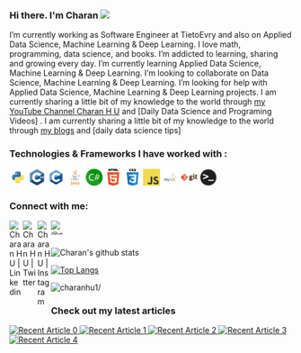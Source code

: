 ### Hi there. I'm Charan <img src="https://github.com/TheDudeThatCode/TheDudeThatCode/blob/master/Assets/Hi.gif" width="26px">


I’m currently working as Software Engineer at TietoEvry and also on Applied Data Science, Machine Learning & Deep Learning. I love math, programming, data science, and books. I’m addicted to learning, sharing and growing every day. I’m currently learning Applied Data Science, Machine Learning & Deep Learning. I’m looking to collaborate on Data Science, Machine Learning & Deep Learning. I’m looking for help with Applied Data Science, Machine Learning & Deep Learning projects. I am currently sharing a little bit of my knowledge to the world through [my YouTube Channel Charan H U](https://youtube.com/channel/UCN2IlH95pQZj-J9PdS2NjIA) and [Daily Data Science and Programing Videos] . I am currently sharing a little bit of my knowledge to the world through [my blogs](https://charanhu.medium.com/) and [daily data science tips]

### Technologies & Frameworks I have worked with : 

<code><img height="30" src="https://raw.githubusercontent.com/github/explore/80688e429a7d4ef2fca1e82350fe8e3517d3494d/topics/python/python.png"></code>
<code><img height="30" src="https://raw.githubusercontent.com/github/explore/80688e429a7d4ef2fca1e82350fe8e3517d3494d/topics/cpp/cpp.png"></code>
<code><img height="30" src="https://raw.githubusercontent.com/github/explore/80688e429a7d4ef2fca1e82350fe8e3517d3494d/topics/c/c.png"></code>
<code><img height="30" src="https://raw.githubusercontent.com/github/explore/80688e429a7d4ef2fca1e82350fe8e3517d3494d/topics/java/java.png"></code>
<code><img height="30" src="https://raw.githubusercontent.com/github/explore/80688e429a7d4ef2fca1e82350fe8e3517d3494d/topics/csharp/csharp.png"></code>
<code><img height="30" src="https://raw.githubusercontent.com/github/explore/80688e429a7d4ef2fca1e82350fe8e3517d3494d/topics/html/html.png"></code>
<code><img height="30" src="https://raw.githubusercontent.com/github/explore/5c058a388828bb5fde0bcafd4bc867b5bb3f26f3/topics/css/css.png"></code>
<code><img height="30" src="https://raw.githubusercontent.com/github/explore/80688e429a7d4ef2fca1e82350fe8e3517d3494d/topics/javascript/javascript.png"></code>
<code><img height="30" src="https://raw.githubusercontent.com/github/explore/80688e429a7d4ef2fca1e82350fe8e3517d3494d/topics/mysql/mysql.png"></code>
<code><img height="30" src="https://raw.githubusercontent.com/github/explore/80688e429a7d4ef2fca1e82350fe8e3517d3494d/topics/git/git.png"></code>
<code><img height="30" src="https://raw.githubusercontent.com/github/explore/80688e429a7d4ef2fca1e82350fe8e3517d3494d/topics/terminal/terminal.png"></code>



### Connect with me:
<a href="https://www.linkedin.com/in/charanhu/">
    <img align="left" alt="Charan H U | Linkedin" width="24px" src="https://github.com/TheDudeThatCode/TheDudeThatCode/blob/master/Assets/Linkedin.svg" />
</a>
<a href="https://twitter.com/charan_h_u/">
    <img align="left" alt="Charan H U | Twitter" width="26px" src="https://github.com/TheDudeThatCode/TheDudeThatCode/blob/master/Assets/Twitter.svg" />
</a> 
<a href="https://instagram.com/charanhu1">
    <img align="left" alt="Charan H U | Instagram" width="24px" src="https://github.com/TheDudeThatCode/TheDudeThatCode/blob/master/Assets/Instagram.svg" />
</a>
<a href="https://medium.com/@charanhu" target="blank">
    <img align="left" src="https://cdn.jsdelivr.net/npm/simple-icons@3.0.1/icons/medium.svg" alt="@charanhu" height="25" width="25" />
</a>     


<br>
<br>


<!-- Please don't remove this: Grab your social icons from https://github.com/carlsednaoui/gitsocial -->

![Charan's github stats](https://github-readme-stats.vercel.app/api?username=charanhu1&show_icons=true&theme=radical)


[![Top Langs](https://github-readme-stats.vercel.app/api/top-langs/?username=charanhu1&layout=compact&theme=radical)](https://github.com/charanhu1/github-readme-stats)

<p align="left"> <img src=https://komarev.com/ghpvc/?username=charanhu1 alt=charanhu1/></p>

### Check out my latest articles
<a target="_blank" href="https://github-readme-medium-recent-article.vercel.app/medium/@charanhu/0"><img src="https://github-readme-medium-recent-article.vercel.app/medium/@charanhu/0" alt="Recent Article 0"> 
<a target="_blank" href="https://github-readme-medium-recent-article.vercel.app/medium/@charanhu/1"><img src="https://github-readme-medium-recent-article.vercel.app/medium/@charanhu/1" alt="Recent Article 1">
<a target="_blank" href="https://github-readme-medium-recent-article.vercel.app/medium/@charanhu/2"><img src="https://github-readme-medium-recent-article.vercel.app/medium/@charanhu/2" alt="Recent Article 2">
<a target="_blank" href="https://github-readme-medium-recent-article.vercel.app/medium/@charanhu/3"><img src="https://github-readme-medium-recent-article.vercel.app/medium/@charanhu/3" alt="Recent Article 3">
<a target="_blank" href="https://github-readme-medium-recent-article.vercel.app/medium/@charanhu/4"><img src="https://github-readme-medium-recent-article.vercel.app/medium/@charanhu/4" alt="Recent Article 4">
    



